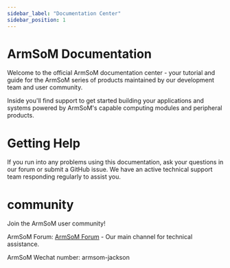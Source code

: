 ```yaml
---
sidebar_label: "Documentation Center"
sidebar_position: 1
---
```


# ArmSoM Documentation

Welcome to the official ArmSoM documentation center - your tutorial and guide for the ArmSoM series of products maintained by our development team and user community.

Inside you'll find support to get started building your applications and systems powered by ArmSoM's capable computing modules and peripheral products.

# Getting Help

If you run into any problems using this documentation, ask your questions in our forum or submit a GitHub issue. We have an active technical support team responding regularly to assist you.

# community

Join the ArmSoM user community!

ArmSoM Forum: [ArmSoM Forum](http://forum.armsom.org/) - Our main channel for technical assistance.

ArmSoM Wechat number: armsom-jackson